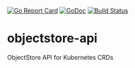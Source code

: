 [![Go Report Card](https://goreportcard.com/badge/kmodules/objectstore-api "Go Report Card")](https://goreportcard.com/report/kmodules/objectstore-api)
[![GoDoc](https://godoc.org/kmodules.xyz/objectstore-api?status.svg "GoDoc")](https://godoc.org/kmodules.xyz/objectstore-api)
[![Build Status](https://travis-ci.org/kmodules/objectstore-api.svg?branch=master)](https://travis-ci.org/kmodules/objectstore-api)

# objectstore-api
ObjectStore API for Kubernetes CRDs
